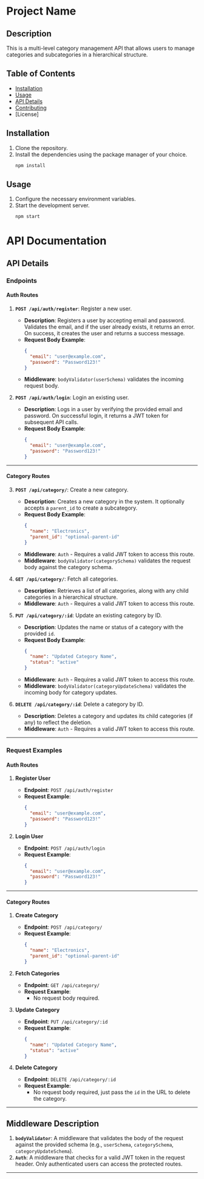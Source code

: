 # Project Name

## Description

This is a multi-level category management API that allows users to manage categories and subcategories in a hierarchical structure.

## Table of Contents

- [Installation](#installation)
- [Usage](#usage)
- [API Details](#api-details)
- [Contributing](#contributing)
- [License]

## Installation

1. Clone the repository.
2. Install the dependencies using the package manager of your choice.
   ```bash
   npm install
   ```

## Usage

1. Configure the necessary environment variables.
2. Start the development server.
   ```bash
   npm start
   ```

# API Documentation

## API Details

### Endpoints

#### **Auth Routes**

1. **`POST /api/auth/register`**: Register a new user.

   - **Description**: Registers a user by accepting email and password. Validates the email, and if the user already exists, it returns an error. On success, it creates the user and returns a success message.
   - **Request Body Example**:
     ```json
     {
       "email": "user@example.com",
       "password": "Password123!"
     }
     ```
   - **Middleware**: `bodyValidator(userSchema)` validates the incoming request body.

2. **`POST /api/auth/login`**: Login an existing user.
   - **Description**: Logs in a user by verifying the provided email and password. On successful login, it returns a JWT token for subsequent API calls.
   - **Request Body Example**:
     ```json
     {
       "email": "user@example.com",
       "password": "Password123!"
     }
     ```

---

#### **Category Routes**

3. **`POST /api/category/`**: Create a new category.

   - **Description**: Creates a new category in the system. It optionally accepts a `parent_id` to create a subcategory.
   - **Request Body Example**:
     ```json
     {
       "name": "Electronics",
       "parent_id": "optional-parent-id"
     }
     ```
   - **Middleware**: `Auth` - Requires a valid JWT token to access this route.
   - **Middleware**: `bodyValidator(categorySchema)` validates the request body against the category schema.

4. **`GET /api/category/`**: Fetch all categories.

   - **Description**: Retrieves a list of all categories, along with any child categories in a hierarchical structure.
   - **Middleware**: `Auth` - Requires a valid JWT token to access this route.

5. **`PUT /api/category/:id`**: Update an existing category by ID.

   - **Description**: Updates the name or status of a category with the provided `id`.
   - **Request Body Example**:
     ```json
     {
       "name": "Updated Category Name",
       "status": "active"
     }
     ```
   - **Middleware**: `Auth` - Requires a valid JWT token to access this route.
   - **Middleware**: `bodyValidator(categoryUpdateSchema)` validates the incoming body for category updates.

6. **`DELETE /api/category/:id`**: Delete a category by ID.
   - **Description**: Deletes a category and updates its child categories (if any) to reflect the deletion.
   - **Middleware**: `Auth` - Requires a valid JWT token to access this route.

---

### Request Examples

#### **Auth Routes**

1. **Register User**

   - **Endpoint**: `POST /api/auth/register`
   - **Request Example**:
     ```json
     {
       "email": "user@example.com",
       "password": "Password123!"
     }
     ```

2. **Login User**
   - **Endpoint**: `POST /api/auth/login`
   - **Request Example**:
     ```json
     {
       "email": "user@example.com",
       "password": "Password123!"
     }
     ```

---

#### **Category Routes**

1. **Create Category**

   - **Endpoint**: `POST /api/category/`
   - **Request Example**:
     ```json
     {
       "name": "Electronics",
       "parent_id": "optional-parent-id"
     }
     ```

2. **Fetch Categories**

   - **Endpoint**: `GET /api/category/`
   - **Request Example**:
     - No request body required.

3. **Update Category**

   - **Endpoint**: `PUT /api/category/:id`
   - **Request Example**:
     ```json
     {
       "name": "Updated Category Name",
       "status": "active"
     }
     ```

4. **Delete Category**
   - **Endpoint**: `DELETE /api/category/:id`
   - **Request Example**:
     - No request body required, just pass the `id` in the URL to delete the category.

---

## Middleware Description

1. **`bodyValidator`**: A middleware that validates the body of the request against the provided schema (e.g., `userSchema`, `categorySchema`, `categoryUpdateSchema`).
2. **`Auth`**: A middleware that checks for a valid JWT token in the request header. Only authenticated users can access the protected routes.

---
